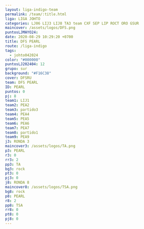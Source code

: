 ```yaml
---
layout: liga-indigo-team
permalink: /team/:title.html
liga: LIGA JOHTO
categories: LJ06 LIJ3 LIJ8 TA3 team CXF SEP LIP ROCT ORO GSUR
maincover: /assets/logos/DFS.png
puntosLJMAYO24: 
date: 2020-08-29 10:29:20 +0700
title: DFS PEARL
route: /liga-indigo
tags:
  - johto042024
color: "#000000"
puntosLJ202404: 12
grupo: sur
background: "#F16C38"
cover: DFSRU
team: DFS PEARL
ID: PEARL
puntos: 0
pj: 8
team1: LIJ1
team2: PEA2
team3: partido3
team4: PEA4
team5: PEA5
team6: PEA6
team7: PEA7
team8: partido1
team9: PEA9
j3: RONDA 3
maincover3: /assets/logos/TA.png
p3: PEARL
r3: 0
rr3: 2
pp3: TA
bg3: rock
pt3: 0
pj3: 0
j8: RONDA 8
maincover8: /assets/logos/TSA.png
bg8: rock
p8: PEARL
r8: 2
pp8: TSA
rr8: 0
pt8: 0
pj8: 0
---
```

